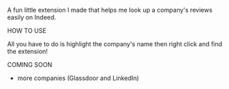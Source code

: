 A fun little extension I made that helps me look up a company's reviews easily on Indeed.

HOW TO USE

All you have to do is highlight the company's name then right click and find the extension!

COMING SOON
- more companies (Glassdoor and LinkedIn)
